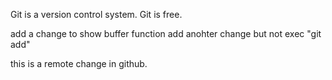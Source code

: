 Git is a version control system.
Git is free.

add a change to show buffer function
add anohter change but not exec "git add"

this is a remote change in github.

